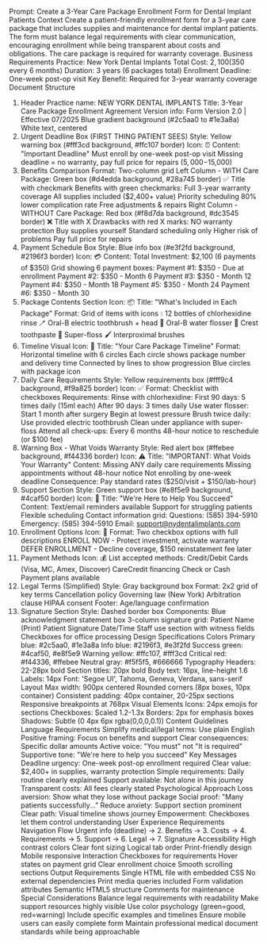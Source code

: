 Prompt: Create a 3-Year Care Package Enrollment Form for Dental Implant Patients
Context
Create a patient-friendly enrollment form for a 3-year care package that includes supplies and maintenance for dental implant patients. The form must balance legal requirements with clear communication, encouraging enrollment while being transparent about costs and obligations. The care package is required for warranty coverage.
Business Requirements
Practice: New York Dental Implants
Total Cost: $2,100 ($350 every 6 months)
Duration: 3 years (6 packages total)
Enrollment Deadline: One-week post-op visit
Key Benefit: Required for 3-year warranty coverage
Document Structure
1. Header
Practice name: NEW YORK DENTAL IMPLANTS
Title: 3-Year Care Package Enrollment Agreement
Version info: Form Version 2.0 | Effective 07/2025
Blue gradient background (#2c5aa0 to #1e3a8a)
White text, centered
2. Urgent Deadline Box (FIRST THING PATIENT SEES)
Style: Yellow warning box (#fff3cd background, #ffc107 border) Icon: ⏰ Content:
"Important Deadline"
Must enroll by one-week post-op visit
Missing deadline = no warranty, pay full price for repairs ($5,000-$15,000)
3. Benefits Comparison
Format: Two-column grid Left Column - WITH Care Package:
Green box (#d4edda background, #28a745 border)
✅ Title with checkmark
Benefits with green checkmarks:
Full 3-year warranty coverage
All supplies included ($2,400+ value)
Priority scheduling
80% lower complication rate
Free adjustments & repairs
Right Column - WITHOUT Care Package:
Red box (#f8d7da background, #dc3545 border)
❌ Title with X
Drawbacks with red X marks:
NO warranty protection
Buy supplies yourself
Standard scheduling only
Higher risk of problems
Pay full price for repairs
4. Payment Schedule Box
Style: Blue info box (#e3f2fd background, #2196f3 border) Icon: 💳 Content:
Total Investment: $2,100 (6 payments of $350)
Grid showing 6 payment boxes:
Payment #1: $350 - Due at enrollment
Payment #2: $350 - Month 6
Payment #3: $350 - Month 12
Payment #4: $350 - Month 18
Payment #5: $350 - Month 24
Payment #6: $350 - Month 30
5. Package Contents Section
Icon: 📦 Title: "What's Included in Each Package" Format: Grid of items with icons
💧 12 bottles of chlorhexidine rinse
🪥 Oral-B electric toothbrush + head
🚿 Oral-B water flosser
🦷 Crest toothpaste
🧵 Super-floss
🖌️ Interproximal brushes
6. Timeline Visual
Icon: 📅 Title: "Your Care Package Timeline" Format: Horizontal timeline with 6 circles
Each circle shows package number and delivery time
Connected by lines to show progression
Blue circles with package icon
7. Daily Care Requirements
Style: Yellow requirements box (#fff9c4 background, #f9a825 border) Icon: ✅ Format: Checklist with checkboxes Requirements:
Rinse with chlorhexidine:
First 90 days: 5 times daily (15ml each)
After 90 days: 3 times daily
Use water flosser:
Start 1 month after surgery
Begin at lowest pressure
Brush twice daily:
Use provided electric toothbrush
Clean under appliance with super-floss
Attend all check-ups:
Every 6 months
48-hour notice to reschedule (or $100 fee)
8. Warning Box - What Voids Warranty
Style: Red alert box (#ffebee background, #f44336 border) Icon: ⚠️ Title: "IMPORTANT: What Voids Your Warranty" Content:
Missing ANY daily care requirements
Missing appointments without 48-hour notice
Not enrolling by one-week deadline
Consequence: Pay standard rates ($250/visit + $150/lab-hour)
9. Support Section
Style: Green support box (#e8f5e9 background, #4caf50 border) Icon: 🤝 Title: "We're Here to Help You Succeed" Content:
Text/email reminders available
Support for struggling patients
Flexible scheduling
Contact information grid:
Questions: (585) 394-5910
Emergency: (585) 394-5910
Email: support@nydentalimplants.com
10. Enrollment Options
Icon: 📝 Format: Two checkbox options with full descriptions
ENROLL NOW - Protect investment, activate warranty
DEFER ENROLLMENT - Decline coverage, $150 reinstatement fee later
11. Payment Methods
Icon: 💰 List accepted methods:
Credit/Debit Cards (Visa, MC, Amex, Discover)
CareCredit financing
Check or Cash
Payment plans available
12. Legal Terms (Simplified)
Style: Gray background box Format: 2x2 grid of key terms
Cancellation policy
Governing law (New York)
Arbitration clause
HIPAA consent Footer: Age/language confirmation
13. Signature Section
Style: Dashed border box Components:
Blue acknowledgment statement box
3-column signature grid:
Patient Name (Print)
Patient Signature
Date/Time
Staff use section with witness fields
Checkboxes for office processing
Design Specifications
Colors
Primary blue: #2c5aa0, #1e3a8a
Info blue: #2196f3, #e3f2fd
Success green: #4caf50, #e8f5e9
Warning yellow: #ffc107, #fff3cd
Critical red: #f44336, #ffebee
Neutral gray: #f5f5f5, #666666
Typography
Headers: 22-28px bold
Section titles: 20px bold
Body text: 16px, line-height 1.6
Labels: 14px
Font: 'Segoe UI', Tahoma, Geneva, Verdana, sans-serif
Layout
Max width: 900px centered
Rounded corners (8px boxes, 10px container)
Consistent padding: 40px container, 20-25px sections
Responsive breakpoints at 768px
Visual Elements
Icons: 24px emojis for sections
Checkboxes: Scaled 1.2-1.3x
Borders: 2px for emphasis boxes
Shadows: Subtle (0 4px 6px rgba(0,0,0,0.1))
Content Guidelines
Language Requirements
Simplify medical/legal terms: Use plain English
Positive framing: Focus on benefits and support
Clear consequences: Specific dollar amounts
Active voice: "You must" not "It is required"
Supportive tone: "We're here to help you succeed"
Key Messages
Deadline urgency: One-week post-op enrollment required
Clear value: $2,400+ in supplies, warranty protection
Simple requirements: Daily routine clearly explained
Support available: Not alone in this journey
Transparent costs: All fees clearly stated
Psychological Approach
Loss aversion: Show what they lose without package
Social proof: "Many patients successfully..."
Reduce anxiety: Support section prominent
Clear path: Visual timeline shows journey
Empowerment: Checkboxes let them control understanding
User Experience Requirements
Navigation Flow
Urgent info (deadline) → 2. Benefits → 3. Costs → 4. Requirements → 5. Support → 6. Legal → 7. Signature
Accessibility
High contrast colors
Clear font sizing
Logical tab order
Print-friendly design
Mobile responsive
Interaction
Checkboxes for requirements
Hover states on payment grid
Clear enrollment choice
Smooth scrolling sections
Output Requirements
Single HTML file with embedded CSS
No external dependencies
Print media queries included
Form validation attributes
Semantic HTML5 structure
Comments for maintenance
Special Considerations
Balance legal requirements with readability
Make support resources highly visible
Use color psychology (green=good, red=warning)
Include specific examples and timelines
Ensure mobile users can easily complete form
Maintain professional medical document standards while being approachable

